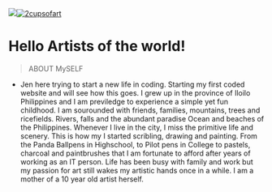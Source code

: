 <a href="http://2cupsofart.com"><img src="https://avatars1.githubusercontent.com/u/4284691?v=3&s=200" href="http://2cupsofart.com"><img src="https://https://www.diamondartclub.com/collections/coffee-tea/products/coffee-cup-diamond-art-painting?variant=7995620491315" title="2cupsofart" alt="2cupsofart"></a>

<!-- [![2cupsofart](https://avatars1.githubusercontent.com/u/4284691?v=3&s=200)](http://2cupsofart.com.com) -->

# Hello Artists of the world!

> ABOUT MySELF

- Jen here trying to start a new life in coding. Starting my first coded website and will see how this goes. 
I grew up in the province of Iloilo Philippines and I am previledge to experience a simple yet fun childhood. I am sourounded with friends, families, mountains, trees and ricefields. Rivers, falls and the abundant paradise Ocean and beaches of the Philippines. Whenever I live in the city, I miss the primitive life and scenery. This is how my I started scribling, drawing and painting. From the Panda Ballpens in Highschool, to Pilot pens in College to pastels, charcoal and paintbrushes that I am fortunate to afford after years of working as an IT person. Life has been busy with family and work but my passion for art still wakes my artistic hands once in a while. I am a mother of a 10 year old artist herself. 


